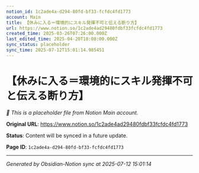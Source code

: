 ```yaml
---
notion_id: 1c2ade4a-d294-80fd-bf33-fcfdc4fd1773
account: Main
title: 【休みに入る＝環境的にスキル発揮不可と伝える断り方】
url: https://www.notion.so/1c2ade4ad29480fdbf33fcfdc4fd1773
created_time: 2025-03-26T07:26:00.000Z
last_edited_time: 2025-04-20T18:08:00.000Z
sync_status: placeholder
sync_time: 2025-07-12T15:01:14.985451
---
```


# 【休みに入る＝環境的にスキル発揮不可と伝える断り方】

*🔄 This is a placeholder file from Notion Main account.*

**Original URL**: https://www.notion.so/1c2ade4ad29480fdbf33fcfdc4fd1773

**Status**: Content will be synced in a future update.

**Page ID**: `1c2ade4a-d294-80fd-bf33-fcfdc4fd1773`

---

*Generated by Obsidian-Notion sync at 2025-07-12 15:01:14*
